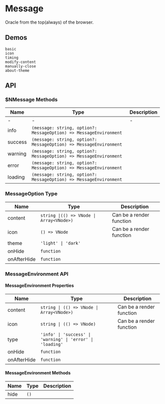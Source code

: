 # Message
Oracle from the top(always) of the browser.
## Demos
```demo
basic
icon
timing
modify-content
manually-close
about-theme
```
## API
### $NMessage Methods
|Name|Type|Description|
|-|-|-|
|-|-|-|
|info|`(message: string, option?: MessageOption) => MessageEnvironment`||
|success|`(message: string, option?: MessageOption) => MessageEnvironment`||
|warning|`(message: string, option?: MessageOption) => MessageEnvironment`||
|error|`(message: string, option?: MessageOption) => MessageEnvironment`||
|loading|`(message: string, option?: MessageOption) => MessageEnvironment`||

### MessageOption Type
|Name|Type|Description|
|-|-|-|
|content|`string \|(() => VNode \| Array<VNode>)`|Can be a render function|
|icon|`() => VNode`|Can be a render function|
|theme|`'light' \| 'dark'`||
|onHide|`function`||
|onAfterHide|`function`||

### MessageEnvironment API
#### MessageEnvironment Properties
|Name|Type|Description|
|-|-|-|
|content|`string \| (() => VNode \| Array<VNode>)`|Can be a render function|
|icon|`string \| (() => VNode)`|Can be a render function|
|type|`'info' \| 'success' \| 'warning' \| 'error' \| 'loading'`||
|onHide|`function`||
|onAfterHide|`function`||

#### MessageEnvironment Methods
|Name|Type|Description|
|-|-|-|
|hide|`()`||
